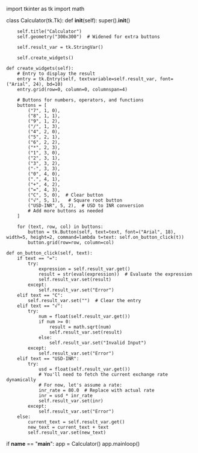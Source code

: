 
import tkinter as tk
import math

class Calculator(tk.Tk):
    def __init__(self):
        super().__init__()

        self.title("Calculator")
        self.geometry("300x300")  # Widened for extra buttons

        self.result_var = tk.StringVar()

        self.create_widgets()

    def create_widgets(self):
        # Entry to display the result
        entry = tk.Entry(self, textvariable=self.result_var, font=("Arial", 24), bd=10)
        entry.grid(row=0, column=0, columnspan=4)

        # Buttons for numbers, operators, and functions
        buttons = [
            ("7", 1, 0),
            ("8", 1, 1),
            ("9", 1, 2),
            ("/", 1, 3),
            ("4", 2, 0),
            ("5", 2, 1),
            ("6", 2, 2),
            ("*", 2, 3),
            ("1", 3, 0),
            ("2", 3, 1),
            ("3", 3, 2),
            ("-", 3, 3),
            ("0", 4, 0),
            (".", 4, 1),
            ("+", 4, 2),
            ("=", 4, 3),
            ("C", 5, 0),  # Clear button
            ("√", 5, 1),   # Square root button
            ("USD-INR", 5, 2),  # USD to INR conversion
            # Add more buttons as needed
        ]

        for (text, row, col) in buttons:
            button = tk.Button(self, text=text, font=("Arial", 18), width=5, height=2, command=lambda t=text: self.on_button_click(t))
            button.grid(row=row, column=col)

    def on_button_click(self, text):
        if text == "=":
            try:
                expression = self.result_var.get()
                result = str(eval(expression))  # Evaluate the expression
                self.result_var.set(result)
            except:
                self.result_var.set("Error")
        elif text == "C":
            self.result_var.set("")  # Clear the entry
        elif text == "√":
            try:
                num = float(self.result_var.get())
                if num >= 0:
                    result = math.sqrt(num)
                    self.result_var.set(result)
                else:
                    self.result_var.set("Invalid Input")
            except:
                self.result_var.set("Error")
        elif text == "USD-INR":
            try:
                usd = float(self.result_var.get())
                # You'll need to fetch the current exchange rate dynamically
                # For now, let's assume a rate:
                inr_rate = 80.0  # Replace with actual rate
                inr = usd * inr_rate
                self.result_var.set(inr)
            except:
                self.result_var.set("Error")        
        else:
            current_text = self.result_var.get()
            new_text = current_text + text
            self.result_var.set(new_text)

if __name__ == "__main__":
    app = Calculator()
    app.mainloop()
